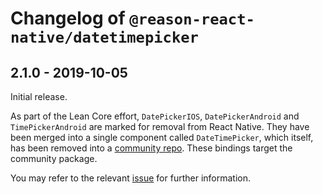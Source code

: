 # Changelog of `@reason-react-native/datetimepicker`

## 2.1.0 - 2019-10-05

Initial release.

As part of the Lean Core effort, `DatePickerIOS`, `DatePickerAndroid` and
`TimePickerAndroid` are marked for removal from React Native. They have been
merged into a single component called `DateTimePicker`, which itself, has been
removed into a
[community repo](https://github.com/react-native-community/react-native-datetimepicker).
These bindings target the community package.

You may refer to the relevant
[issue](https://github.com/facebook/react-native/issues/23313) for further
information.
